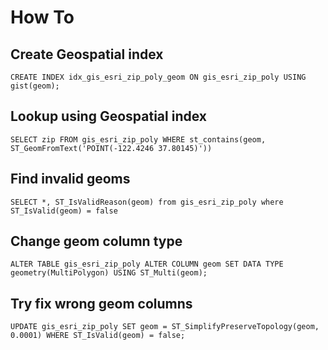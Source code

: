# How To

## Create Geospatial index

```
CREATE INDEX idx_gis_esri_zip_poly_geom ON gis_esri_zip_poly USING gist(geom);
```

## Lookup using Geospatial index

```
SELECT zip FROM gis_esri_zip_poly WHERE st_contains(geom, ST_GeomFromText('POINT(-122.4246 37.80145)'))
```

## Find invalid geoms

```
SELECT *, ST_IsValidReason(geom) from gis_esri_zip_poly where ST_IsValid(geom) = false
```

## Change geom column type

```
ALTER TABLE gis_esri_zip_poly ALTER COLUMN geom SET DATA TYPE geometry(MultiPolygon) USING ST_Multi(geom);
```

## Try fix wrong geom columns

```
UPDATE gis_esri_zip_poly SET geom = ST_SimplifyPreserveTopology(geom, 0.0001) WHERE ST_IsValid(geom) = false;
```
